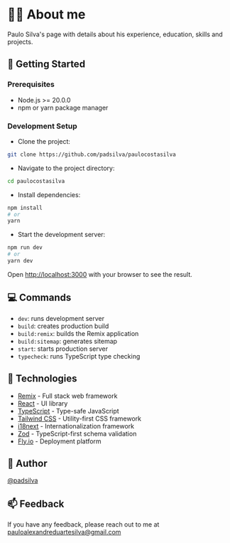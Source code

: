 # :blond_haired_man: About me

Paulo Silva's page with details about his experience, education, skills and projects.

## :rocket: Getting Started

### Prerequisites

- Node.js >= 20.0.0
- npm or yarn package manager

### Development Setup

- Clone the project:

```bash
git clone https://github.com/padsilva/paulocostasilva
```

- Navigate to the project directory:

```bash
cd paulocostasilva
```

- Install dependencies:

```bash
npm install
# or
yarn
```

- Start the development server:

```bash
npm run dev
# or
yarn dev
```

Open [http://localhost:3000](http://localhost:3000) with your browser to see the result.

## :computer: Commands

- `dev`: runs development server
- `build`: creates production build
- `build:remix`: builds the Remix application
- `build:sitemap`: generates sitemap
- `start`: starts production server
- `typecheck`: runs TypeScript type checking

## :wrench: Technologies

- [Remix](https://remix.run/) - Full stack web framework
- [React](https://react.dev/) - UI library
- [TypeScript](https://www.typescriptlang.org/) - Type-safe JavaScript
- [Tailwind CSS](https://tailwindcss.com/) - Utility-first CSS framework
- [i18next](https://www.i18next.com/) - Internationalization framework
- [Zod](https://zod.dev/) - TypeScript-first schema validation
- [Fly.io](https://fly.io/) - Deployment platform

## :construction_worker: Author

[@padsilva](https://www.github.com/padsilva)

## :mailbox: Feedback

If you have any feedback, please reach out to me at pauloalexandreduartesilva@gmail.com

